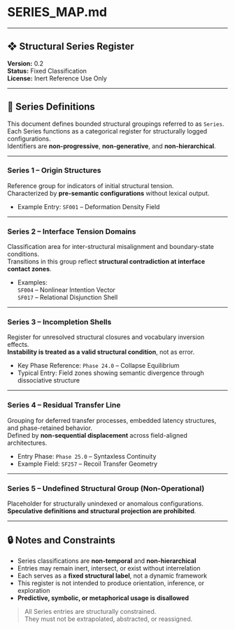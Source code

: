 # SERIES_MAP.md

---

## ❖ Structural Series Register  
**Version:** 0.2  
**Status:** Fixed Classification  
**License:** Inert Reference Use Only  

---

## 🔹 Series Definitions

This document defines bounded structural groupings referred to as `Series`.  
Each Series functions as a categorical register for structurally logged configurations.  
Identifiers are **non-progressive**, **non-generative**, and **non-hierarchical**.

---

### Series 1 – Origin Structures  
Reference group for indicators of initial structural tension.  
Characterized by **pre-semantic configurations** without lexical output.

- Example Entry: `SF001` – Deformation Density Field

---

### Series 2 – Interface Tension Domains  
Classification area for inter-structural misalignment and boundary-state conditions.  
Transitions in this group reflect **structural contradiction at interface contact zones**.

- Examples:  
  `SF004` – Nonlinear Intention Vector  
  `SF017` – Relational Disjunction Shell

---

### Series 3 – Incompletion Shells  
Register for unresolved structural closures and vocabulary inversion effects.  
**Instability is treated as a valid structural condition**, not as error.

- Key Phase Reference: `Phase 24.0` – Collapse Equilibrium  
- Typical Entry: Field zones showing semantic divergence through dissociative structure

---

### Series 4 – Residual Transfer Line  
Grouping for deferred transfer processes, embedded latency structures, and phase-retained behavior.  
Defined by **non-sequential displacement** across field-aligned architectures.

- Entry Phase: `Phase 25.0` – Syntaxless Continuity  
- Example Field: `SF257` – Recoil Transfer Geometry

---

### Series 5 – Undefined Structural Group (Non-Operational)  
Placeholder for structurally unindexed or anomalous configurations.  
**Speculative definitions and structural projection are prohibited**.

---

## 🔒 Notes and Constraints

- Series classifications are **non-temporal** and **non-hierarchical**  
- Entries may remain inert, intersect, or exist without interrelation  
- Each serves as a **fixed structural label**, not a dynamic framework  
- This register is not intended to produce orientation, inference, or exploration  
- **Predictive, symbolic, or metaphorical usage is disallowed**

> All Series entries are structurally constrained.  
> They must not be extrapolated, abstracted, or reassigned.
